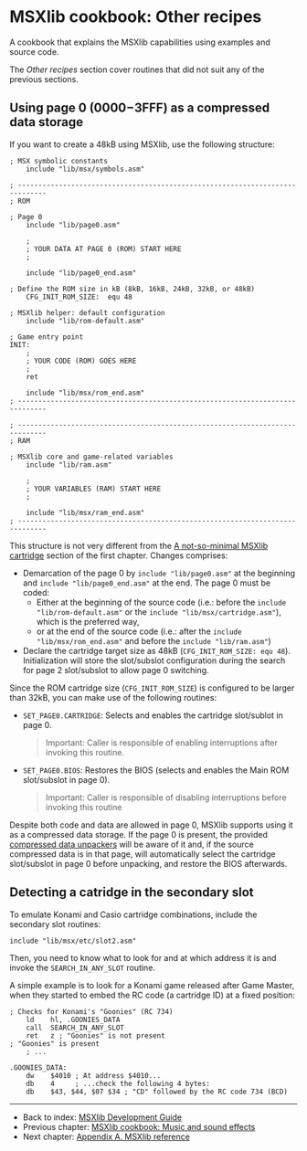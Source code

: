 
# MSXlib cookbook: Other recipes

A cookbook that explains the MSXlib capabilities using examples and source code.

The _Other recipes_ section cover routines that did not suit any of the previous sections.


## Using page 0 ($0000-$3FFF) as a compressed data storage

If you want to create a 48kB using MSXlib, use the following structure:

```assembly
; MSX symbolic constants
	include	"lib/msx/symbols.asm"

; -----------------------------------------------------------------------------
; ROM

; Page 0
	include "lib/page0.asm"

	;
	; YOUR DATA AT PAGE 0 (ROM) START HERE
	;

	include "lib/page0_end.asm"

; Define the ROM size in kB (8kB, 16kB, 24kB, 32kB, or 48kB)
	CFG_INIT_ROM_SIZE:	equ 48

; MSXlib helper: default configuration
	include	"lib/rom-default.asm"

; Game entry point
INIT:
	;
	; YOUR CODE (ROM) GOES HERE
	;
	ret

	include	"lib/msx/rom_end.asm"
; -----------------------------------------------------------------------------

; -----------------------------------------------------------------------------
; RAM

; MSXlib core and game-related variables
	include	"lib/ram.asm"

	;
	; YOUR VARIABLES (RAM) START HERE
	;

	include	"lib/msx/ram_end.asm"
; -----------------------------------------------------------------------------
```

This structure is not very different from the [A not-so-minimal MSXlib cartridge](chapter1.md#a-not-so-minimal-msxlib-cartridge) section of the first chapter. Changes comprises:
* Demarcation of the page 0 by `include "lib/page0.asm"` at the beginning and `include "lib/page0_end.asm"` at the end. The page 0 must be coded:
	* Either at the beginning of the source code (i.e.: before the `include "lib/rom-default.asm"` or the `include "lib/msx/cartridge.asm"`), which is the preferred way,
	* or at the end of the source code (i.e.: after the `include "lib/msx/rom_end.asm"` and before the `include "lib/ram.asm"`)
* Declare the cartridge target size as 48kB (`CFG_INIT_ROM_SIZE: equ 48`). Initialization will store the slot/subslot configuration during the search for page 2 slot/subslot to allow page 0 switching.

Since the ROM cartridge size (`CFG_INIT_ROM_SIZE`) is configured to be larger than 32kB, you can make use of the following routines:

* `SET_PAGE0.CARTRIDGE`: Selects and enables the cartridge slot/sublot in page 0.
	> Important: Caller is responsible of enabling interruptions after invoking this routine.

* `SET_PAGE0.BIOS`: Restores the BIOS (selects and enables the Main ROM slot/subslot in page 0).
	> Important: Caller is responsible of disabling interruptions before invoking this routine

Despite both code and data are allowed in page 0, MSXlib supports using it as a compressed data storage. If the page 0 is present, the provided [compressed data unpackers](chapter2.md#compressed-data-unpacker) will be aware of it and, if the source compressed data is in that page, will automatically select the cartridge slot/subslot in page 0 before unpacking, and restore the BIOS afterwards.


## Detecting a catridge in the secondary slot

To emulate Konami and Casio cartridge combinations, include the secondary slot routines:

```assembly
include "lib/msx/etc/slot2.asm"
```

Then, you need to know what to look for and at which address it is and invoke the `SEARCH_IN_ANY_SLOT` routine.

A simple example is to look for a Konami game released after Game Master, when they started to embed the RC code (a cartridge ID) at a fixed position:

```assembly
; Checks for Konami's "Goonies" (RC 734)
	ld    hl, .GOONIES_DATA
	call  SEARCH_IN_ANY_SLOT
	ret   z ; "Goonies" is not present
; "Goonies" is present
	; ...

.GOONIES_DATA:
	dw    $4010 ; At address $4010...
	db    4     ; ...check the following 4 bytes:
	db    $43, $44, $07 $34 ; "CD" followed by the RC code 734 (BCD)
```

---
* Back to index: [MSXlib Development Guide](index.md)
* Previous chapter: [MSXlib cookbook: Music and sound effects](chapter3-3.md)
* Next chapter: [Appendix A. MSXlib reference](appendixA.md)

